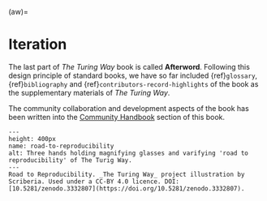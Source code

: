 (aw)=
# Iteration

The last part of _The Turing Way_ book is called **Afterword**.
Following this design principle of standard books, we have so far included {ref}`glossary`, {ref}`bibliography` and {ref}`contributors-record-highlights` of the book as the supplementary materials of _The Turing Way_.

The community collaboration and development aspects of the book has been written into the [Community Handbook](../community-handbook/community-handbook) section of this book.

```{figure} ../figures/road-to-reproducibility.*
---
height: 400px
name: road-to-reproducibility
alt: Three hands holding magnifying glasses and varifying 'road to reproducibility' of The Turig Way.
---
Road to Reproducibility. _The Turing Way_ project illustration by Scriberia. Used under a CC-BY 4.0 licence. DOI: [10.5281/zenodo.3332807](https://doi.org/10.5281/zenodo.3332807).
```
